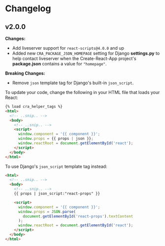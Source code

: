 # Changelog

## v2.0.0

**Changes:**

- Add liveserver support for `react-scripts@4.0.0` and up
- Added new `CRA_PACKAGE_JSON_HOMEPAGE` setting for Django **settings.py** to help contact liveserver when the Create-React-App project's **package.json** contains a value for `"homepage"`.

**Breaking Changes:**
- Remove `json` template tag for Django's built-in `json_script`.

To update your code, change the following in your HTML file that loads your React:

```html
{% load cra_helper_tags %}
<html>
  <!-- ..snip.. -->
  <body>
    <!-- ..snip.. -->
    <script>
      window.component = '{{ component }}';
      window.props = {{ props | json }};
      window.reactRoot = document.getElementById('react');
    </script>
  </body>
</html>
```

To use Django's `json_script` template tag instead:

```html
<html>
  <!-- ..snip.. -->
  <body>
    <!-- ..snip.. -->
    {{ props | json_script:"react-props" }}

    <script>
      window.component = '{{ component }}';
      window.props = JSON.parse(
        document.getElementById('react-props').textContent
      );
      window.reactRoot = document.getElementById('react');
    </script>
  </body>
</html>
```
